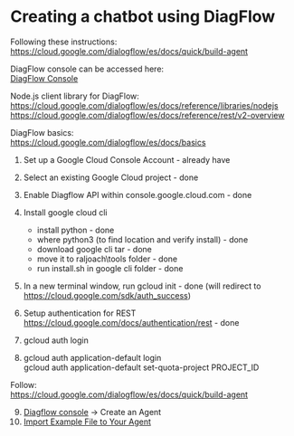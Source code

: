 # Creating a chatbot using DiagFlow
Following these instructions:
https://cloud.google.com/dialogflow/es/docs/quick/build-agent

DiagFlow console can be accessed here: <br/>
[DiagFlow Console](https://dialogflow.cloud.google.com/)

Node.js client library for DiagFlow: <br/>
https://cloud.google.com/dialogflow/es/docs/reference/libraries/nodejs
https://cloud.google.com/dialogflow/es/docs/reference/rest/v2-overview

DiagFlow basics: <br/>
https://cloud.google.com/dialogflow/es/docs/basics

1. Set up a Google Cloud Console Account - already have
2. Select an existing Google Cloud project - done
3. Enable Diagflow API within console.google.cloud.com - done
4. Install google cloud cli
   - install python - done
   - where python3 (to find location and verify install) - done
   - download google cli tar - done
   - move it to raljoach\tools folder - done
   - run install.sh in google cli folder - done
5. In a new terminal window, run 
   gcloud init - done (will redirect to https://cloud.google.com/sdk/auth_success)

6. Setup authentication for REST
   https://cloud.google.com/docs/authentication/rest - done

7. gcloud auth login
8. gcloud auth application-default login <br/>
   gcloud auth application-default set-quota-project PROJECT_ID


Follow: <br/>
https://cloud.google.com/dialogflow/es/docs/quick/build-agent

9. [Diagflow console](https://dialogflow.cloud.google.com/) -> Create an Agent
10. [Import Example File to Your Agent](https://cloud.google.com/dialogflow/es/docs/quick/build-agent#import-the-example-file-to-your-agent)
